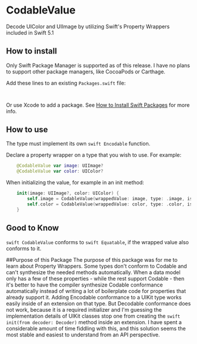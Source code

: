 # CodableValue

Decode UIColor and UIImage by utilizing Swift's Property Wrappers included in Swift 5.1

## How to install
Only Swift Package Manager is supported as of this release. I have no plans to support other package managers, like CocoaPods or Carthage.

Add these lines to an existing `Packages.swift` file:
```swift
    
```
Or use Xcode to add a package. See [How to Install Swift Packages](https://github.com/apple/swift-package-manager/tree/master/Documentation) for more info.

## How to use
The type must implement its own `swift Encodable` function.

Declare a property wrapper on a type that you wish to use.
For example:
```swift
    @CodableValue var image: UIImage?
    @CodableValue var color: UIColor?
```

When initializing the value, for example in an init method:
```swift
    init(image: UIImage?, color: UIColor) {
        self.image = CodableValue(wrappedValue: image, type: .image, isOptional: true)
        self.color = CodableValue(wrappedValue: color, type: .color, isOptional: false)
    }
```

## Good to Know
`swift CodableValue` conforms to `swift Equatable`, if the wrapped value also conforms to it.

##Purpose of this Package
The purpose of this package was for me to learn about Property Wrappers. Some types don't conform to Codable and can't synthesize the needed methods automatically. When a data model only has a few of these properties - while the rest support Codable - then it's better to have the compiler synthesize Codable conformance automatically instead of writing a lot of boilerplate code for properties that already support it. 
Adding Encodable conformance to a UIKit type works easily inside of an extension on that type. But Decodable conformance does not work, because it is a required initializer and I'm guessing the implementation details of UIKit classes stop one from creating the `swift init(from decoder: Decoder)` method inside an extension.
I have spent a considerable amount of time fiddling with this, and this solution seems the most stable and easiest to understand from an API perspective.
